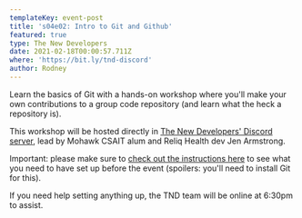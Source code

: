 ```yaml
---
templateKey: event-post
title: 's04e02: Intro to Git and Github'
featured: true
type: The New Developers
date: 2021-02-18T00:00:57.711Z
where: 'https://bit.ly/tnd-discord'
author: Rodney
---
```

Learn the basics of Git with a hands-on workshop where you'll make your own contributions to a group code repository (and learn what the heck a repository is).

This workshop will be hosted directly in [The New Developers' Discord server](https://bit.ly/tnd-discord), lead by Mohawk CSAIT alum and Reliq Health dev Jen Armstrong.

Important: please make sure to [check out the instructions here](https://github.com/the-new-developers/jens-cool-guy-git-workshop) to see what you need to have set up before the event (spoilers: you'll need to install Git for this).

If you need help setting anything up, the TND team will be online at 6:30pm to assist.
